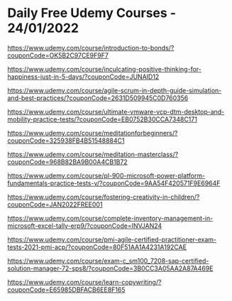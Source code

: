 # Daily Free Udemy Courses - 24/01/2022

https://www.udemy.com/course/introduction-to-bonds/?couponCode=OK5B2C97CE9F9F7
https://www.udemy.com/course/inculcating-positive-thinking-for-happiness-just-in-5-days/?couponCode=JUNAID12
https://www.udemy.com/course/agile-scrum-in-depth-guide-simulation-and-best-practices/?couponCode=2631D509945C0D760356
https://www.udemy.com/course/ultimate-vmware-vcp-dtm-desktop-and-mobility-practice-tests/?couponCode=EB0752B30CCA7348C171
https://www.udemy.com/course/meditationforbeginners/?couponCode=325938FB4B51548884C1
https://www.udemy.com/course/meditation-masterclass/?couponCode=968B82BA9B00A4CB1B72
https://www.udemy.com/course/pl-900-microsoft-power-platform-fundamentals-practice-tests-v/?couponCode=9AA54F420571F9E6964F
https://www.udemy.com/course/fostering-creativity-in-children/?couponCode=JAN2022FREE001
https://www.udemy.com/course/complete-inventory-management-in-microsoft-excel-tally-erp9/?couponCode=INVJAN24
https://www.udemy.com/course/pmi-agile-certified-practitioner-exam-tests-2021-pmi-acp/?couponCode=80F51AA1A4231A192CAE
https://www.udemy.com/course/exam-c_sm100_7208-sap-certified-solution-manager-72-sps8/?couponCode=3B0CC3A05AA2A87A469E
https://www.udemy.com/course/learn-copywriting/?couponCode=E65985DBFACB6EE8F165
